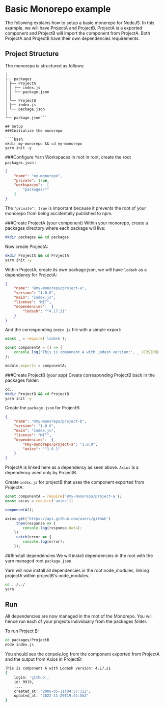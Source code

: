 # Basic Monorepo example
The following explains how to setup a basic monorepo for NodeJS. In this example, we will have ProjectA and ProjectB. ProjectA is a exported component and ProjectB will import the component from ProjectA. Both ProjectA and ProjectB have their own dependencies requirements.

## Project Structure
The monorepo is structured as follows:
```/my-monorepo
│
├── packages
│ ├── ProjectA
│ │ ├── index.js
│ │ └── package.json
│ │
│ └── ProjectB
│ ├── index.js
│ └── package.json
│
└── package.json```

## Setup
###Initialize the monorepo

````bash
mkdir my-monorepo && cd my-monorepo
yarn init -y
````

###Configure Yarn Workspaces in root
In root, create the root `packages.json` :

````json
{
	"name": "my-monorepo",
	"private": true,
	"workspaces":  [
		"packages/*"
	]
}
````

The `"private": true` is important because it prevents the root of your monorepo from being accidentally published to npm.

###Create ProjectA (your component)
Within your monorepo, create a packages directory where each package will live:

````bash
mkdir packages && cd packages
````

Now create ProjectA:

````bash
mkdir ProjectA && cd ProjectA
yarn init -y
````

Within ProjectA, create its own package.json, we will have `lodash` as a dependency for ProjectA:

````json
{
	"name": "@my-monorepo/project-a",
	"version": "1.0.0",
	"main": "index.js",
	"license": "MIT",
	"dependencies":  {
		"lodash": "^4.17.21"
	}
}
````

And the corresponding `index.js` file with a simple export:

````javascript
const _ = require('lodash');

const componentA = () => {
	console.log('This is component A with Lodash version:', _.VERSION);
};

module.exports = componentA;
````

###Create ProjectB (your app)
Create corresponding ProjectB back in the packages folder:

````bash
cd..
mkdir ProjectB && cd ProjectB
yarn init -y
````

Create the `package.json` for ProjectB:

````json
{
	"name": "@my-monorepo/project-b",
	"version": "1.0.0",
	"main": "index.js",
	"license": "MIT",
	"dependencies":  {
		"@my-monorepo/project-a": "1.0.0",
		"axios": "^1.6.1"
	}
}
````

ProjectA is linked here as a dependency as seen above. `Axios` is a dependency used only by ProjectB.

Create `index.js` for projectB that uses the component exported from ProjectA:

````javascript
const componentA = require('@my-monorepo/project-a');
const axios = require('axios');

componentA();

axios.get('https://api.github.com/users/github')
 	.then(response => {
		console.log(response.data);
	})
	.catch(error => {
		console.log(error);
	});
````

###Install dependencies
We will install dependencies in the root with the yarn managed root `package.json`.

Yarn will now install all dependencies in the root node_modules, linking projectA within projectB's node_modules.

````bash
cd ../../
yarn
````

## Run
All dependencies are now managed in the root of the Monorepo. You will hence run each of your projects individually from the packages folder.

To run Project B:

````bash
cd packages/ProjectB
node index.js
````

You should see the console.log from the component exported from ProjectA and the output from Axios in ProjectB:

````bash
This is component A with Lodash version: 4.17.21
{
	login: 'github',
	id: 9919,
	....
	created_at: '2008-05-11T04:37:31Z',
	updated_at: '2022-11-29T19:44:55Z'
}
````

